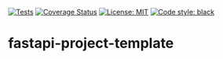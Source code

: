 [![Tests](https://github.com/pwcz/fastapi-project-template/workflows/Tests/badge.svg)](https://github.com/pwcz/fastapi-project-template/actions/workflows/python-app.yml)
[![Coverage Status](https://coveralls.io/repos/github/pwcz/fastapi-project-template/badge.svg?branch=master)](https://coveralls.io/github/pwcz/fastapi-project-template?branch=master)
[![License: MIT](https://img.shields.io/badge/License-MIT-green.svg)](https://github.com/pwcz/fastapi-project-template/blob/master/LICENSE)
[![Code style: black](https://img.shields.io/badge/code%20style-black-000000.svg)](https://github.com/psf/black)
# fastapi-project-template
